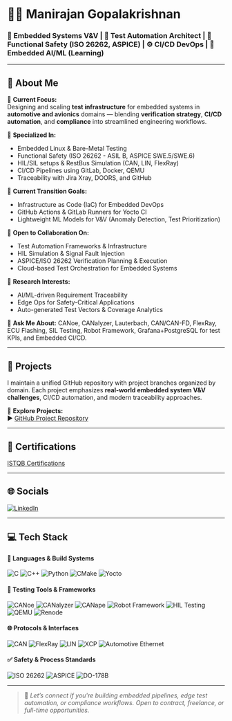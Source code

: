 # 👨‍💻 Manirajan Gopalakrishnan

### 🔧 Embedded Systems V&V | 🧪 Test Automation Architect | 🚗 Functional Safety (ISO 26262, ASPICE) | ⚙️ CI/CD DevOps | 🤖 Embedded AI/ML (Learning)

---

## 💫 About Me

🔭 **Current Focus:**  
Designing and scaling **test infrastructure** for embedded systems in **automotive and avionics** domains — blending **verification strategy**, **CI/CD automation**, and **compliance** into streamlined engineering workflows.

💼 **Specialized In:**
- Embedded Linux & Bare-Metal Testing
- Functional Safety (ISO 26262 - ASIL B, ASPICE SWE.5/SWE.6)
- HIL/SIL setups & RestBus Simulation (CAN, LIN, FlexRay)
- CI/CD Pipelines using GitLab, Docker, QEMU
- Traceability with Jira Xray, DOORS, and GitHub

🚀 **Current Transition Goals:**
- Infrastructure as Code (IaC) for Embedded DevOps
- GitHub Actions & GitLab Runners for Yocto CI
- Lightweight ML Models for V&V (Anomaly Detection, Test Prioritization)

🤝 **Open to Collaboration On:**
- Test Automation Frameworks & Infrastructure
- HIL Simulation & Signal Fault Injection
- ASPICE/ISO 26262 Verification Planning & Execution
- Cloud-based Test Orchestration for Embedded Systems

🧠 **Research Interests:**
- AI/ML-driven Requirement Traceability
- Edge Ops for Safety-Critical Applications
- Auto-generated Test Vectors & Coverage Analytics

💬 **Ask Me About:**
CANoe, CANalyzer, Lauterbach, CAN/CAN-FD, FlexRay, ECU Flashing, SIL Testing, Robot Framework, Grafana+PostgreSQL for test KPIs, and Embedded CI/CD.

---

## 🚧 Projects

I maintain a unified GitHub repository with project branches organized by domain. Each project emphasizes **real-world embedded system V&V challenges**, CI/CD automation, and modern traceability approaches.

🔗 **Explore Projects:**  
▶ [GitHub Project Repository](https://github.com/ManiRajan1/Project_repositories/blob/main/README.md)

---

## 📜 **Certifications**
[ISTQB Certifications](./Certificates/ISTQB/)


---

## 🌐 Socials

[![LinkedIn](https://img.shields.io/badge/LinkedIn-%230077B5.svg?style=for-the-badge&logo=linkedin&logoColor=white)](https://linkedin.com/in/manirajan1)  

---

## 💻 Tech Stack

#### 🧠 **Languages & Build Systems**
![C](https://img.shields.io/badge/C-%2300599C.svg?style=for-the-badge&logo=c&logoColor=white)
![C++](https://img.shields.io/badge/C++-%2300599C.svg?style=for-the-badge&logo=c%2B%2B&logoColor=white)
![Python](https://img.shields.io/badge/Python-3670A0?style=for-the-badge&logo=python&logoColor=ffdd54)
![CMake](https://img.shields.io/badge/CMake-%23008FBA.svg?style=for-the-badge&logo=cmake&logoColor=white)
![Yocto](https://img.shields.io/badge/Yocto%20Project-000000.svg?style=for-the-badge&logo=yocto&logoColor=white)

#### 🧪 **Testing Tools & Frameworks**
![CANoe](https://img.shields.io/badge/CANoe-Vector-blue?style=for-the-badge)
![CANalyzer](https://img.shields.io/badge/CANalyzer-Vector-blue?style=for-the-badge)
![CANape](https://img.shields.io/badge/CANape-Vector-blue?style=for-the-badge)
![Robot Framework](https://img.shields.io/badge/Robot%20Framework-green?style=for-the-badge&logo=robot-framework&logoColor=white)
![HIL Testing](https://img.shields.io/badge/HIL_Testing-Automotive-orange?style=for-the-badge)
![QEMU](https://img.shields.io/badge/QEMU-FAFAFA?style=for-the-badge&logo=qemu&logoColor=black)
![Renode](https://img.shields.io/badge/Renode-Emulation-9cf?style=for-the-badge)

#### 🌐 **Protocols & Interfaces**
![CAN](https://img.shields.io/badge/CAN-Bus-yellow?style=for-the-badge)
![FlexRay](https://img.shields.io/badge/FlexRay-Communication-blue?style=for-the-badge)
![LIN](https://img.shields.io/badge/LIN-Communication-informational?style=for-the-badge)
![XCP](https://img.shields.io/badge/XCP-Protocol-informational?style=for-the-badge)
![Automotive Ethernet](https://img.shields.io/badge/Automotive%20Ethernet-Networking-9cf?style=for-the-badge)

#### ✅ **Safety & Process Standards**
![ISO 26262](https://img.shields.io/badge/ISO%2026262-Functional%20Safety-critical?style=for-the-badge&color=red)
![ASPICE](https://img.shields.io/badge/ASPICE-Automotive%20SPICE-blue?style=for-the-badge)
![DO-178B](https://img.shields.io/badge/DO--178B-Avionics-lightgrey?style=for-the-badge)

---

> 💬 *Let’s connect if you're building embedded pipelines, edge test automation, or compliance workflows. Open to contract, freelance, or full-time opportunities.*

